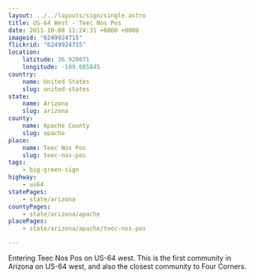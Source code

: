 ```yaml
---
layout: ../../layouts/sign/single.astro
title: US-64 West - Teec Nos Pos
date: 2011-10-08 11:24:31 +0000 +0000
imageid: "6249924715"
flickrid: "6249924715"
location:
    latitude: 36.920071
    longitude: -109.085845
country:
    name: United States
    slug: united-states
state:
    name: Arizona
    slug: arizona
county:
    name: Apache County
    slug: apache
place:
    name: Teec Nos Pos
    slug: teec-nos-pos
tags:
    - big-green-sign
highway:
    - us64
statePages:
    - state/arizona
countyPages:
    - state/arizona/apache
placePages:
    - state/arizona/apache/teec-nos-pos

---
```

Entering Teec Nos Pos on US-64 west.  This is the first community in Arizona on US-64 west, and also the closest community to Four Corners.